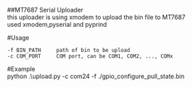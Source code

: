 ##MT7687 Serial Uploader  
this uploader is using xmodem to upload the bin file to MT7687  
used xmodem,pyserial and pyprind

#Usage 
```
-f BIN_PATH     path of bin to be upload  
-c COM_PORT     COM port, can be COM1, COM2, ..., COMx  
```
#Example  
python .\upload.py -c com24 -f ./gpio_configure_pull_state.bin  
